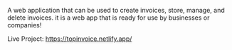 A web application that can be used to create invoices, store, manage, and delete invoices. it is a web app that is ready for use by businesses or companies!

Live Project: https://topinvoice.netlify.app/
